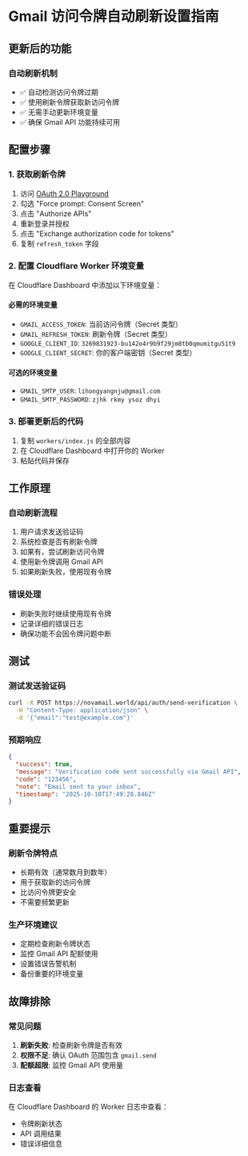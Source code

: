 # Gmail 访问令牌自动刷新设置指南

## 更新后的功能

### 自动刷新机制
- ✅ 自动检测访问令牌过期
- ✅ 使用刷新令牌获取新访问令牌
- ✅ 无需手动更新环境变量
- ✅ 确保 Gmail API 功能持续可用

## 配置步骤

### 1. 获取刷新令牌
1. 访问 [OAuth 2.0 Playground](https://developers.google.com/oauthplayground/)
2. 勾选 "Force prompt: Consent Screen"
3. 点击 "Authorize APIs"
4. 重新登录并授权
5. 点击 "Exchange authorization code for tokens"
6. 复制 `refresh_token` 字段

### 2. 配置 Cloudflare Worker 环境变量
在 Cloudflare Dashboard 中添加以下环境变量：

#### 必需的环境变量
- `GMAIL_ACCESS_TOKEN`: 当前访问令牌（Secret 类型）
- `GMAIL_REFRESH_TOKEN`: 刷新令牌（Secret 类型）
- `GOOGLE_CLIENT_ID`: `3269831923-bu142o4r9b9f29jm8tb0qmumitgu51t9`
- `GOOGLE_CLIENT_SECRET`: 你的客户端密钥（Secret 类型）

#### 可选的环境变量
- `GMAIL_SMTP_USER`: `lihongyangnju@gmail.com`
- `GMAIL_SMTP_PASSWORD`: `zjhk rkmy ysoz dhyi`

### 3. 部署更新后的代码
1. 复制 `workers/index.js` 的全部内容
2. 在 Cloudflare Dashboard 中打开你的 Worker
3. 粘贴代码并保存

## 工作原理

### 自动刷新流程
1. 用户请求发送验证码
2. 系统检查是否有刷新令牌
3. 如果有，尝试刷新访问令牌
4. 使用新令牌调用 Gmail API
5. 如果刷新失败，使用现有令牌

### 错误处理
- 刷新失败时继续使用现有令牌
- 记录详细的错误日志
- 确保功能不会因令牌问题中断

## 测试

### 测试发送验证码
```bash
curl -X POST https://novamail.world/api/auth/send-verification \
  -H "Content-Type: application/json" \
  -d '{"email":"test@example.com"}'
```

### 预期响应
```json
{
  "success": true,
  "message": "Verification code sent successfully via Gmail API",
  "code": "123456",
  "note": "Email sent to your inbox",
  "timestamp": "2025-10-10T17:49:28.846Z"
}
```

## 重要提示

### 刷新令牌特点
- 长期有效（通常数月到数年）
- 用于获取新的访问令牌
- 比访问令牌更安全
- 不需要频繁更新

### 生产环境建议
- 定期检查刷新令牌状态
- 监控 Gmail API 配额使用
- 设置错误告警机制
- 备份重要的环境变量

## 故障排除

### 常见问题
1. **刷新失败**: 检查刷新令牌是否有效
2. **权限不足**: 确认 OAuth 范围包含 `gmail.send`
3. **配额超限**: 监控 Gmail API 使用量

### 日志查看
在 Cloudflare Dashboard 的 Worker 日志中查看：
- 令牌刷新状态
- API 调用结果
- 错误详细信息
